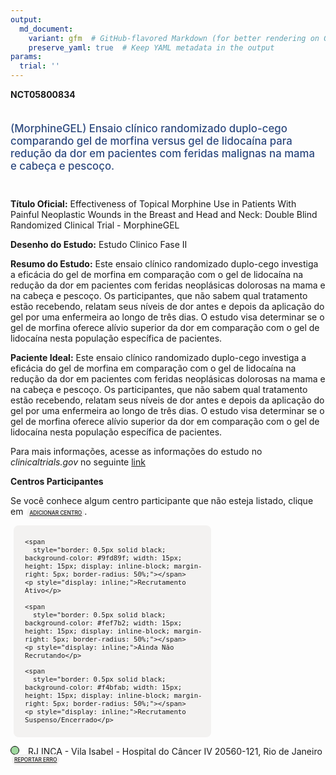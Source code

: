 ```yaml
---
output: 
  md_document:
    variant: gfm  # GitHub-flavored Markdown (for better rendering on GitHub)
    preserve_yaml: true  # Keep YAML metadata in the output
params:
  trial: ''
---
```


**NCT05800834**

<div style="padding: 5px 5px 5px 0px; font-size: 1.20em; font-weight: 500; color: #2E4A7F; text-align: left; margin-bottom: 20px">

(MorphineGEL) Ensaio clínico randomizado duplo-cego comparando gel de
morfina versus gel de lidocaína para redução da dor em pacientes com
feridas malignas na mama e cabeça e pescoço.

</div>

**Título Oficial:** Effectiveness of Topical Morphine Use in Patients
With Painful Neoplastic Wounds in the Breast and Head and Neck: Double
Blind Randomized Clinical Trial - MorphineGEL

**Desenho do Estudo:** Estudo Clinico Fase II

**Resumo do Estudo:** Este ensaio clínico randomizado duplo-cego
investiga a eficácia do gel de morfina em comparação com o gel de
lidocaína na redução da dor em pacientes com feridas neoplásicas
dolorosas na mama e na cabeça e pescoço. Os participantes, que não sabem
qual tratamento estão recebendo, relatam seus níveis de dor antes e
depois da aplicação do gel por uma enfermeira ao longo de três dias. O
estudo visa determinar se o gel de morfina oferece alívio superior da
dor em comparação com o gel de lidocaína nesta população específica de
pacientes.

**Paciente Ideal:** Este ensaio clínico randomizado duplo-cego investiga
a eficácia do gel de morfina em comparação com o gel de lidocaína na
redução da dor em pacientes com feridas neoplásicas dolorosas na mama e
na cabeça e pescoço. Os participantes, que não sabem qual tratamento
estão recebendo, relatam seus níveis de dor antes e depois da aplicação
do gel por uma enfermeira ao longo de três dias. O estudo visa
determinar se o gel de morfina oferece alívio superior da dor em
comparação com o gel de lidocaína nesta população específica de
pacientes.

Para mais informações, acesse as informações do estudo no
*clinicaltrials.gov* no seguinte
[link](https://clinicaltrials.gov/ct2/show/NCT05800834)

**Centros Participantes**

Se você conhece algum centro participante que não esteja listado, clique
em
<span style="color: #2E4A7F; margin-left: 2px; padding: 4px; background-color: #f3f2f1; border-radius: 8px; font-weight: 500; font-size: 0.6em"><a
href="https://flazar.shinyapps.io/formsapp?study_nct_id=NCT05800834&amp;location_id=N%2FA&amp;location_full_name=N%2FA&amp;form_type=Adicionar%20Centro"
target="_blank">ADICIONAR CENTRO</a></span>.

<div style="margin-bottom: 8px; margin-left: 5px; padding: 8px; max-width: 300px; background-color: #f3f2f1; border-radius: 8px; font-size: 0.9em">

<div style="margin-left: 10px;">

    <span 
      style="border: 0.5px solid black; background-color: #9fd89f; width: 15px; height: 15px; display: inline-block; margin-right: 5px; border-radius: 50%;"></span>
    <p style="display: inline;">Recrutamento Ativo</p>

</div>

<div style="margin-left: 10px;">

    <span 
      style="border: 0.5px solid black; background-color: #fef7b2; width: 15px; height: 15px; display: inline-block; margin-right: 5px; border-radius: 50%;"></span>
    <p style="display: inline;">Ainda Não Recrutando</p>

</div>

<div style="margin-left: 10px;">

    <span 
      style="border: 0.5px solid black; background-color: #f4bfab; width: 15px; height: 15px; display: inline-block; margin-right: 5px; border-radius: 50%;"></span>
    <p style="display: inline;">Recrutamento Suspenso/Encerrado</p>

</div>

</div>

<span style="margin-bottom: -2px;"><span style="border: 0.5px solid black; display: inline-block; width: 12px; height: 12px; border-radius: 50%; margin-right: 10px; padding-bottom: 0px; background-color: #9fd89f;"></span>
RJ INCA - Vila Isabel - Hospital do Câncer IV 20560-121, Rio de Janeiro
<span style="color: #2E4A7F; margin-left: 2px; padding: 4px; background-color: #f3f2f1; border-radius: 8px; font-weight: 500; font-size: 0.6em"><a
href="https://flazar.shinyapps.io/formsapp?study_nct_id=NCT05800834&amp;location_id=NATIONALCANCERINSTITUTERIODEJANEIRO20560121BRAZIL&amp;location_full_name=INCA%20-%20Vila%20Isabel%20-%20Hospital%20do%20C%C3%A2ncer%20IV%2C%2020560-121%2C%20Rio%20de%20Janeiro&amp;form_type=Reportar%20Erro"
target="_blank">REPORTAR ERRO</a></span></span>
